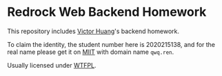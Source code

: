 # Redrock Web Backend Homework

This repository includes [Victor Huang](https://qwq.ren)'s backend homework.

To claim the identity, the student number here is 2020215138, and for the real name please get it on [MIIT](http://beian.miit.gov.cn) with domain name `qwq.ren`.

Usually licensed under [WTFPL](LICENSE).
